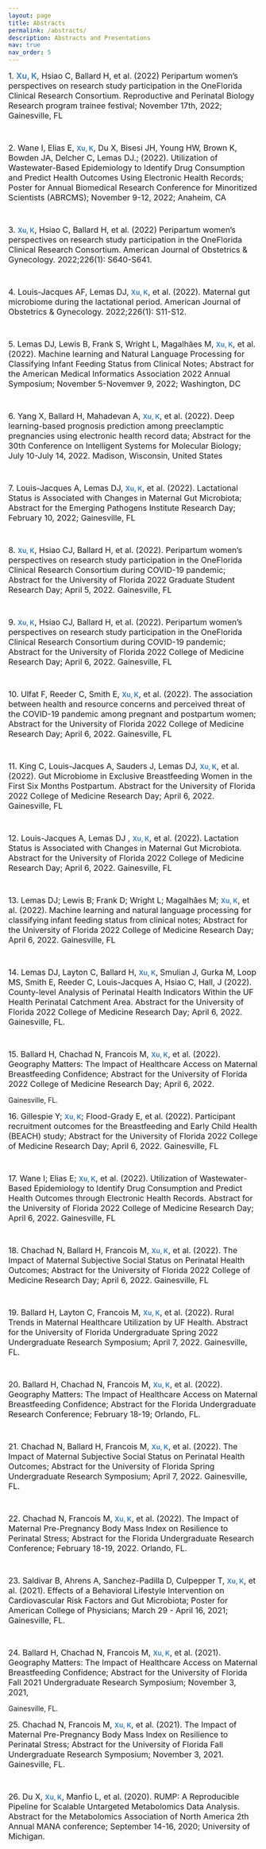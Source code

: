 ```yaml
---
layout: page
title: Abstracts
permalink: /abstracts/
description: Abstracts and Presentations
nav: true
nav_order: 5
---
```



<p><font size=3px>1. <span style="color:steelblue;font-weight:700">Xu, K</span>, Hsiao C, Ballard H, et al. (2022) Peripartum women’s perspectives on research study participation in the OneFlorida Clinical Research Consortium. Reproductive and Perinatal Biology Research program trainee festival; November 17th, 2022; Gainesville, FL</font></p>
<br>
<p><font size=3px>2. Wane I, Elias E, <span style="color:steelblue;font-weight:700;font-size:13px">Xu, K</span>, Du X, Bisesi JH, Young HW, Brown K, Bowden JA, Delcher C, Lemas DJ.; (2022). Utilization of Wastewater-Based Epidemiology to Identify Drug Consumption and Predict Health Outcomes Using Electronic Health Records; Poster for Annual Biomedical Research Conference for Minoritized Scientists (ABRCMS); November 9-12, 2022; Anaheim, CA</font></p>
<br>
<p><font size=3px>3. <span style="color:steelblue;font-weight:700;font-size:13px">Xu, K</span>, Hsiao C, Ballard H, et al. (2022) Peripartum women’s perspectives on research study participation in the OneFlorida Clinical Research Consortium. American Journal of Obstetrics & Gynecology. 2022;226(1): S640-S641.</font></p>
<br>
<p><font size=3px>4. Louis-Jacques AF, Lemas DJ, <span style="color:steelblue;font-weight:700;font-size:13px">Xu, K</span>, et al. (2022). Maternal gut microbiome during the lactational period. American Journal of Obstetrics & Gynecology. 2022;226(1): S11-S12.</font></p>
<br>
<p><font size=3px>5. Lemas DJ, Lewis B, Frank S, Wright L, Magalhães M, <span style="color:steelblue;font-weight:700;font-size:13px">Xu, K</span>, et al. (2022). Machine learning and Natural Language Processing for Classifying Infant Feeding Status from Clinical Notes; Abstract for the American Medical Informatics Association 2022 Annual Symposium; November 5-Novemver 9, 2022; Washington, DC</font></p>
<br>
<p><font size=3px>6. Yang X, Ballard H, Mahadevan A, <span style="color:steelblue;font-weight:700;font-size:13px">Xu, K</span>, et al. (2022). Deep learning-based prognosis prediction among preeclamptic pregnancies using electronic health record data; Abstract for the 30th Conference on Intelligent Systems for Molecular Biology; July 10-July 14, 2022. Madison, Wisconsin, United States</font></p>
<br>
<p><font size=3px>7. Louis-Jacques A, Lemas DJ, <span style="color:steelblue;font-weight:700;font-size:13px">Xu, K</span>, et al. (2022). Lactational Status is Associated with Changes in Maternal Gut Microbiota; Abstract for the Emerging Pathogens Institute Research Day; February 10, 2022; Gainesville, FL</font></p>
<br>
<p><font size=3px>8. <span style="color:steelblue;font-weight:700;font-size:13px">Xu, K</span>, Hsiao CJ, Ballard H, et al. (2022). Peripartum women’s perspectives on research study participation in the OneFlorida Clinical Research Consortium during COVID-19 pandemic; Abstract for the University of Florida 2022 Graduate Student Research Day; April 5, 2022. Gainesville, FL </font></p>
<br>
<p><font size=3px>9. <span style="color:steelblue;font-weight:700;font-size:13px">Xu, K</span>, Hsiao CJ, Ballard H, et al. (2022). Peripartum women’s perspectives on research study participation in the OneFlorida Clinical Research Consortium during COVID-19 pandemic; Abstract for the University of Florida 2022 College of Medicine Research Day; April 6, 2022. Gainesville, FL </font></p>
<br>
<p><font size=3px>10. Ulfat F, Reeder C, Smith E, <span style="color:steelblue;font-weight:700;font-size:13px">Xu, K</span>, et al. (2022). The association between health and resource concerns and perceived threat of the COVID-19 pandemic among pregnant and postpartum women; Abstract for the University of Florida 2022 College of Medicine Research Day; April 6, 2022. Gainesville, FL </font></p>
<br>
<p><font size=3px>11. King C, Louis-Jacques A, Sauders J, Lemas DJ, <span style="color:steelblue;font-weight:700;font-size:13px">Xu, K</span>, et al. (2022). Gut Microbiome in Exclusive Breastfeeding Women in the First Six Months Postpartum. Abstract for the University of Florida 2022 College of Medicine Research Day; April 6, 2022. Gainesville, FL </font></p>
<br>
<p><font size=3px>12. Louis-Jacques A, Lemas DJ , <span style="color:steelblue;font-weight:700;font-size:13px">Xu, K</span>, et al. (2022). Lactation Status is Associated with Changes in Maternal Gut Microbiota. Abstract for the University of Florida 2022 College of Medicine Research Day; April 6, 2022. Gainesville, FL </font></p>
<br>
<p><font size=3px>13. Lemas DJ; Lewis B; Frank D; Wright L; Magalhães M; <span style="color:steelblue;font-weight:700;font-size:13px">Xu, K</span>, et al. (2022). Machine learning and natural language processing for classifying infant feeding status from clinical notes; Abstract for the University of Florida 2022 College of Medicine Research Day; April 6, 2022. Gainesville, FL</font></p>
<br>
<p><font size=3px>14. Lemas DJ, Layton C, Ballard H, <span style="color:steelblue;font-weight:700;font-size:13px">Xu, K</span>, Smulian J, Gurka M, Loop MS, Smith E, Reeder C, Louis-Jacques A, Hsiao C, Hall, J (2022). County-level Analysis of Perinatal Health Indicators Within the UF Health Perinatal Catchment Area. Abstract for the University of Florida 2022 College of Medicine Research Day; April 6, 2022. Gainesville, FL.</font></p>
<br>
<p><font size=3px>15. Ballard H, Chachad N, Francois M, <span style="color:steelblue;font-weight:700;font-size:13px">Xu, K</span>, et al. (2022). Geography Matters: The Impact of Healthcare Access on Maternal Breastfeeding Confidence; Abstract for the University of Florida 2022 College of Medicine Research Day; April 6, 2022. </font></p>Gainesville, FL.
<br>
<p><font size=3px>16. Gillespie Y; <span style="color:steelblue;font-weight:700;font-size:13px">Xu, K</span>; Flood-Grady E, et al. (2022). Participant recruitment outcomes for the Breastfeeding and Early Child Health (BEACH) study; Abstract for the University of Florida 2022 College of Medicine Research Day; April 6, 2022. Gainesville, FL </font></p>
<br>
<p><font size=3px>17. Wane I; Elias E; <span style="color:steelblue;font-weight:700;font-size:13px">Xu, K</span>, et al. (2022). Utilization of Wastewater-Based Epidemiology to Identify Drug Consumption and Predict Health Outcomes through Electronic Health Records. Abstract for the University of Florida 2022 College of Medicine Research Day; April 6, 2022. Gainesville, FL </font></p>
<br>
<p><font size=3px>18. Chachad N, Ballard H, Francois M, <span style="color:steelblue;font-weight:700;font-size:13px">Xu, K</span>, et al. (2022). The Impact of Maternal Subjective Social Status on Perinatal Health Outcomes; Abstract for the University of Florida 2022 College of Medicine Research Day; April 6, 2022. Gainesville, FL </font></p>
<br>
<p><font size=3px>19. Ballard H, Layton C, Francois M, <span style="color:steelblue;font-weight:700;font-size:13px">Xu, K</span>, et al. (2022). Rural Trends in Maternal Healthcare Utilization by UF Health. Abstract for the University of Florida Undergraduate Spring 2022 Undergraduate Research Symposium; April 7, 2022. Gainesville, FL. </font></p> 
<br>
<p><font size=3px>20. Ballard H, Chachad N, Francois M, <span style="color:steelblue;font-weight:700;font-size:13px">Xu, K</span>, et al. (2022). Geography Matters: The Impact of Healthcare Access on Maternal Breastfeeding Confidence; Abstract for the Florida Undergraduate Research Conference; February 18-19; Orlando, FL.  </font></p>
<br>
<p><font size=3px>21. Chachad N, Ballard H, Francois M, <span style="color:steelblue;font-weight:700;font-size:13px">Xu, K</span>, et al. (2022). The Impact of Maternal Subjective Social Status on Perinatal Health Outcomes; Abstract for the University of Florida Spring Undergraduate Research Symposium; April 7, 2022. Gainesville, FL.</font></p>
<br>
<p><font size=3px>22. Chachad N, Francois M, <span style="color:steelblue;font-weight:700;font-size:13px">Xu, K</span>, et al. (2022). The Impact of Maternal Pre-Pregnancy Body Mass Index on Resilience to Perinatal Stress; Abstract for the Florida Undergraduate Research Conference; February 18-19, 2022. Orlando, FL.</font></p>
<br>
<p><font size=3px>23. Saldivar B, Ahrens A, Sanchez-Padilla D, Culpepper T, <span style="color:steelblue;font-weight:700;font-size:13px">Xu, K</span>, et al. (2021). Effects of a Behavioral Lifestyle Intervention on Cardiovascular Risk Factors and Gut Microbiota; Poster for American College of Physicians; March 29 - April 16, 2021; Gainesville, FL.</font></p>
<br>
<p><font size=3px>24. Ballard H, Chachad N, Francois M, <span style="color:steelblue;font-weight:700;font-size:13px">Xu, K</span>, et al. (2021). Geography Matters: The Impact of Healthcare Access on Maternal Breastfeeding Confidence; Abstract for the University of Florida Fall 2021 Undergraduate Research Symposium; November 3, 2021, </font></p>Gainesville, FL.  
<br>
<p><font size=3px>25. Chachad N, Francois M, <span style="color:steelblue;font-weight:700;font-size:13px">Xu, K</span>, et al. (2021). The Impact of Maternal Pre-Pregnancy Body Mass Index on Resilience to Perinatal Stress; Abstract for the University of Florida Fall Undergraduate Research Symposium; November 3, 2021. Gainesville, FL.</font></p>
<br>
<p><font size=3px>26. Du X, <span style="color:steelblue;font-weight:700;font-size:13px">Xu, K</span>, Manfio L, et al. (2020). RUMP: A Reproducible Pipeline for Scalable Untargeted Metabolomics Data Analysis. Abstract for the Metabolomics Association of North America 2th Annual MANA conference; September 14-16, 2020; University of Michigan.</font></p>

